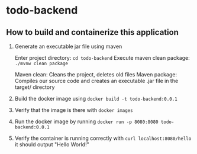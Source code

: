 # todo-backend
## How to build and containerize this application

1. Generate an executable jar file using maven

    Enter project directory: `cd todo-backend`
    Execute maven clean package: `./mvnw clean package`

    Maven clean: Cleans the project, deletes old files
    Maven package: Compiles our source code and creates an executable .jar file in the target/ directory

2. Build the docker image using `docker build -t todo-backend:0.0.1`
3. Verify that the image is there with `docker images`
4. Run the docker image by running `docker run -p 8080:8080 todo-backend:0.0.1`
5. Verify the container is running correctly with `curl localhost:8080/hello` it should output "Hello World!"